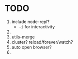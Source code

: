 TODO
===

1. 	include node-repl?
	-	`-i` for interactivity
2. 	
3. 	utils-merge
4. 	cluster? reload/forever/watch?
5. 	auto open browser?
6.   
